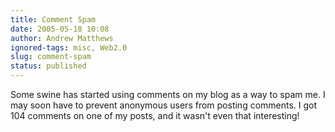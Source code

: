 ```yaml
---
title: Comment Spam
date: 2005-05-18 10:08
author: Andrew Matthews
ignored-tags: misc, Web2.0
slug: comment-spam
status: published
---
```


Some swine has started using comments on my blog as a way to spam me. I may soon have to prevent anonymous users from posting comments. I got 104 comments on one of my posts, and it wasn't even that interesting!
